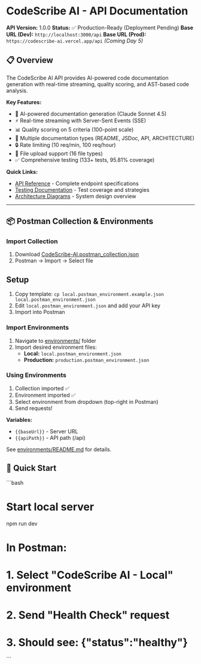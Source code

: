 # CodeScribe AI - API Documentation

**API Version:** 1.0.0
**Status:** ✅ Production-Ready (Deployment Pending)
**Base URL (Dev):** `http://localhost:3000/api`
**Base URL (Prod):** `https://codescribe-ai.vercel.app/api` _(Coming Day 5)_

## 📋 Overview

The CodeScribe AI API provides AI-powered code documentation generation with real-time streaming, quality scoring, and AST-based code analysis.

**Key Features:**
- 🤖 AI-powered documentation generation (Claude Sonnet 4.5)
- ⚡ Real-time streaming with Server-Sent Events (SSE)
- 📊 Quality scoring on 5 criteria (100-point scale)
- 📝 Multiple documentation types (README, JSDoc, API, ARCHITECTURE)
- 🔒 Rate limiting (10 req/min, 100 req/hour)
- 📁 File upload support (16 file types)
- ✅ Comprehensive testing (133+ tests, 95.81% coverage)

**Quick Links:**
- [API Reference](API-Reference.md) - Complete endpoint specifications
- [Testing Documentation](../testing/) - Test coverage and strategies
- [Architecture Diagrams](../architecture/) - System design overview

---

## 📦 Postman Collection & Environments

### Import Collection
1. Download [CodeScribe-AI.postman_collection.json](./CodeScribe-AI.postman_collection.json)
2. Postman → Import → Select file

## Setup
1. Copy template: `cp local.postman_environment.example.json local.postman_environment.json`
2. Edit `local.postman_environment.json` and add your API key
3. Import into Postman

### Import Environments
1. Navigate to [environments/](./environments/) folder
2. Import desired environment files:
   - **Local:** `local.postman_environment.json`
   - **Production:** `production.postman_environment.json`

### Using Environments
1. Collection imported ✅
2. Environment imported ✅
3. Select environment from dropdown (top-right in Postman)
4. Send requests!

**Variables:**
- `{{baseUrl}}` - Server URL
- `{{apiPath}}` - API path (/api)

See [environments/README.md](./environments/README.md) for details.

## 🚀 Quick Start

\`\`\`bash
# Start local server
npm run dev

# In Postman:
# 1. Select "CodeScribe AI - Local" environment
# 2. Send "Health Check" request
# 3. Should see: {"status":"healthy"}
\`\`\`